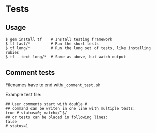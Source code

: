# Tests

## Usage

    $ gem install tf    # Install testing framework
    $ tf fast/*         # Run the short tests
    $ tf long/*         # Run the long set of tests, like installing rubies
    $ tf --text long/*  # Same as above, but watch output

## Comment tests

Filenames have to end with `_comment_test.sh`

Example test file:

    ## User comments start with double #
    ## command can be writen in one line with multiple tests:
    true # status=0; match=/^$/
    ## or tests can be placed in following lines:
    false
    # status=1
